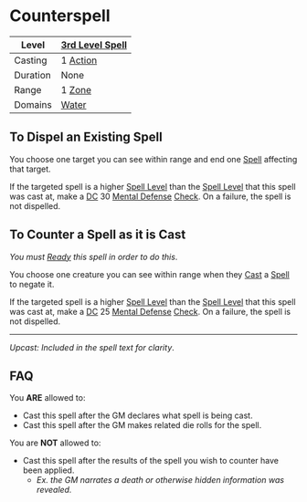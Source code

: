 # Counterspell

| Level    | [3rd Level Spell](3rd%20Level%20Spells.md)                            |
| -------- | --------------------------------------------------------------------- |
| Casting  | 1 [Action](../../../../Game%20Procedures/Core%20Procedures/Action.md) |
| Duration | None                                                                  |
| Range    | 1 [Zone](../../../../Game%20Procedures/Core%20Procedures/Zone.md)     |
| Domains  | [Water](../../Spell%20Domains/Water.md)                               |

## To Dispel an Existing Spell

You choose one target you can see within range and end one [Spell](../../../Spells.md) affecting that target.

If the targeted spell is a higher [Spell Level](../../Spell%20Level.md) than the [Spell Level](../../Spell%20Level.md) that this spell was cast at, make a [DC](../../../../Game%20Procedures/Core%20Procedures/DC.md) 30 [Mental Defense](../../../../Player%20Characters/Derived%20Statistics/Mental%20Defense.md) [Check](../../../../Game%20Procedures/Core%20Procedures/Check.md). On a failure, the spell is not dispelled.

## To Counter a Spell as it is Cast

*You must [Ready](../../../../Game%20Procedures/Combat/Reaction.md#Ready) this spell in order to do this*.

You choose one creature you can see within range when they [Cast](../../../Spellcasting/Spellcasting.md) a [Spell](../../../Spells.md) to negate it.

If the targeted spell is a higher [Spell Level](../../Spell%20Level.md) than the [Spell Level](../../Spell%20Level.md) that this spell was cast at, make a [DC](../../../../Game%20Procedures/Core%20Procedures/DC.md) 25 [Mental Defense](../../../../Player%20Characters/Derived%20Statistics/Mental%20Defense.md) [Check](../../../../Game%20Procedures/Core%20Procedures/Check.md). On a failure, the spell is not dispelled.

---
*Upcast: Included in the spell text for clarity*.

## FAQ

You **ARE** allowed to:

- Cast this spell after the GM declares what spell is being cast.
- Cast this spell after the GM makes related die rolls for the spell.

You are **NOT** allowed to:

- Cast this spell after the results of the spell you wish to counter have been applied.
	- *Ex. the GM narrates a death or otherwise hidden information was revealed.*
